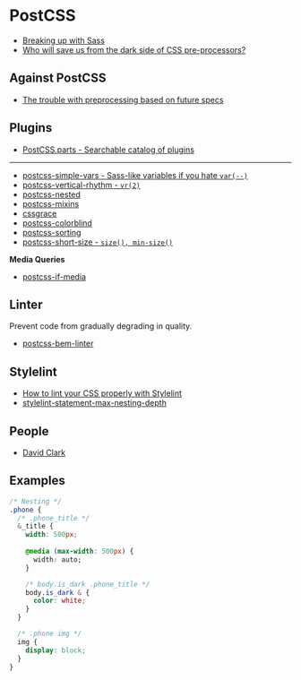 # PostCSS

* [Breaking up with Sass](http://benfrain.com/breaking-up-with-sass-postcss/)
* [Who will save us from the dark side of CSS pre-processors?](http://alistapart.com/column/what-will-save-us-from-the-dark-side-of-pre-processors)

## Against PostCSS

* [The trouble with preprocessing based on future specs](https://css-tricks.com/the-trouble-with-preprocessing-based-on-future-specs/)

## Plugins

* [PostCSS.parts - Searchable catalog of plugins](http://postcss.parts/)

---

* [postcss-simple-vars - Sass-like variables if you hate `var(--)`](https://github.com/postcss/postcss-simple-vars)
* [postcss-vertical-rhythm - `vr(2)`](https://github.com/markgoodyear/postcss-vertical-rhythm)
* [postcss-nested](https://github.com/postcss/postcss-nested)
* [postcss-mixins](https://github.com/postcss/postcss-mixins)
* [cssgrace](https://github.com/cssdream/cssgrace)
* [postcss-colorblind](https://github.com/btholt/postcss-colorblind)
* [postcss-sorting](https://github.com/hudochenkov/postcss-sorting)
* [postcss-short-size - `size(), min-size()`](https://github.com/jonathantneal/postcss-short-size)

**Media Queries**

* [postcss-if-media](https://github.com/arccoza/postcss-if-media)

## Linter

Prevent code from gradually degrading in quality.

* [postcss-bem-linter](https://github.com/postcss/postcss-bem-linter)

## Stylelint

* [How to lint your CSS properly with Stylelint](http://www.creativenightly.com/2016/02/How-to-lint-your-css-with-stylelint/)
* [stylelint-statement-max-nesting-depth](https://github.com/davidtheclark/stylelint-statement-max-nesting-depth)

## People

* [David Clark](http://davidtheclark.com/)

## Examples

```css
/* Nesting */
.phone {
  /* .phone_title */
  &_title {
    width: 500px;
    
    @media (max-width: 500px) {
      width: auto;
    }

    /* body.is_dark .phone_title */
    body.is_dark & {
      color: white;
    }
  }

  /* .phone img */
  img {
    display: block;
  }
}
```
